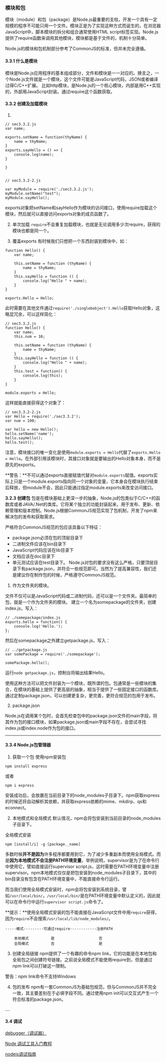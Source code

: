 ### 模块和包

模块（module）和包（package）是Node.js最重要的支柱，开发一个具有一定规模的程序不可能只用一个文件。模块正是为了实现这种方式而诞生的，在浏览器JavaScript中，脚本模块的拆分和组合通常使用HTML script标签实现。Node.js提供了require函数来调用其他模块，模块都是基于文件的，机制十分简单。

Node.js的模块和包机制部分参考了CommonJS的标准，但并未完全遵循。

#### 3.3.1 什么是模块
模块是Node.js应用程序的基本组成部分，文件和模块是一一对应的。换言之，一个Node.js文件就是一个模块，这个文件可能是JavaScript代码，JSON或者编译过得C/C++扩展。
比如http模块，是Node.js的一个核心模块，内部是用C++实现的，外部用JavaScript封装。通过require这个函数获取。

#### 3.3.2 创建及加载模块

1.

```
// sec3.3.2.js
var name;

exports.setName = function(thyName) {
    name = thyName;
}
exports.sayHello = () => {
    console.log(name);
}

}


// sec3.3.2-2.js

var myModule = require('./sec3.3.2.js');
myModule.setName("test");
myModule.sayHello();
```

exports对象把setName和sayHello作为模块的访问接口，使用require加载这个模块，然后就可以直接访问exports对象的成员函数了。

2. 单次加载
`require`不会重复加载模块，也就是无论调用多少次require，获得的模块也都是同一个。


3. 覆盖exports
有时候我们只想把一个东西封装到模块中，如：
```
function Hello() {
    var name;

    this.setName = function (thyName) {
        name = thyName;
    }
    this.sayHello = function () {
        console.log("Hello " + name);
    }
}

exports.Hello = Hello;
```
此时需要在其他文件通过`require('./singlebobject').Hello`获取Hello对象，这略显冗余，可以这样简化：
```
// sec3.3.2.js
function Hello() {
    var name;
    this.num = 10;

    this.setName = function (thyName) {
        name = thyName;
    }
    this.sayHello = function () {
        console.log("Hello " + name);
    }
    this.test = function() {
        console.log(this);
    }
}

module.exports = Hello;

```

这样就能直接获得这个对象了：

```
// sec3.3.2-2.js
var Hello = require('./sec3.3.2');
var num = 100;

var hello = new Hello();
hello.setName('name');
hello.sayHello();
hello.test();

```
注意，模块接口的唯一变化是使用`module.exports = Hello`代替了`exports.Hello = Hello`。在外部引用该模块时，其接口对象就是要输出的Hello对象本身，而不是原先的exports。

**警告：**不可以通过exports直接赋值代替对`module.exports`赋值。exports实际上只是一个module.exports指向同一个对象的变量，它本身会在模块执行结束后释放，但module不会，因此只能通过指定module.exports来改变访问接口。

**3.2.3 创建包**
包是在模块基础上更深一步的抽象，Node.js的包类似于C/C++的函数库或者JAVA/.Net的类库。它将某个独立的功能封装起来，用于发布、更新、依赖管理和版本控制。Node.js根据CommonJS规范实现了包机制，开发了npm来解决包的发布和获取需求。

严格符合CommonJS规范的包应该具备以下特征：
- package.json必须在包的顶层目录下
- 二进制文件应该在bin目录下
- JavaScript代码应该在lib目录下
- 文档应该在doc目录下
- 单元测试应该在test目录下。
Node.js对包的要求没有这么严格，只要顶层目录下有package.json，并符合一些规范即可。当然为了提高兼容性，我们还是建议你在制作包的时候，严格遵守CommonJS规范。

1. 作为文件夹的模块。

文件不仅可以是JavaScript代码或二进制代码，还可以是一个文件夹。最简单的包，就是一个作为文件夹的模块。
建立一个名为somepackage的文件夹，创建index.js，写入：
```
// ./somepackage/index.js
exports.hello = function() {
    console.log('Hello.');
};

```
然后在somepackage之外建立getpackage.js，写入：
```
// ../getpackage.js
var somePackage = require('./somepackage');

somePackage.hello();
```
运行`node getpackage.js`，控制台将输出结果Hello。

使用这种方法可以把文件封装为一个模块，既所谓的包。包通常是一些模块的集合，在模块的基础上提供了更高层的抽象，相当于提供了一些固定接口的函数库。通过定制package.json，可以创建更复杂，更完善，更符合规范的包用于发布。

2. package.json

Node.js在调用某个包时，会首先检查包中的package.json文件的main字段，将其作为包的接口模块，如果package.json或main字段不存在，会尝试寻找index.js或index.node作为包的接口。

---

#### 3.3.4 Node.js包管理器

1. 获取一个包
使用npm安装包
```
npm install express
```
或者
```
npm i express
```

安装成功后，会放置在当前目录下的node_modules子目录下。npm获取express的时候还将自动解析其依赖，并获取express依赖的mime、mkdirp、qs和econnect。

2. 本地模式和全局模式
默认情况，npm会将包安装到当前目录的node_modules子目录下。

全局模式安装
```
npm [install/i] -g [package._name]
```
多数时候**并不是因为**许多程序都要用到它，为了减少多重副本而使用全局模式。而是**因为本地模式不会注册PATH环境变量**，举例说明，supervisor是为了在命令行中使用它，譬如直接运行supervisor script.js，这时需要在PATH环境变量中注册supervisor。npm本地模式仅仅是把包安装到node_modules子目录下，其中的bin目录没有包含在PATH环境变量中，不能直接命令行运行。

而当我们使用全局模式安装时，npm会将包安装到系统目录，譬如`/usr/local/bin/`，`/usr/local/bin/`是在PATH环境变量中默认定义的，因此就可以在命令行中运行`supervisor script.js`命令了。

**提示：**使用全局模式安装的包不能直接在JavaScript文件中用`require`获得，因为`require`不会搜索`/usr/local/lib/node_modules/`。

```
-----模式---------可通过require------------注册PATH

    本地模式          是                    否
    全局模式          否                    是

```

3. 创建全局链接
npm提供了一个有趣的命令npm link，它的功能是在本地包和全局包之间创建符号链接。之前说全局模式不能使用require到，但是通过npm link可以打破这一限制。

警告：npm link命令不支持Windows

4. 包的发布
npm有一套CommonJS为基础包规范，但与CommonJS并不完全一致，其主要差别在于必填字段不同。通过使用npm init可以交互式产生一个符合标准的package.json。

....

#### 3.4 调试

[debugger（调试器）](http://nodejs.cn/api/debugger.html)

[Node 调试工具入门教程](http://www.ruanyifeng.com/blog/2018/03/node-debugger.html)

[nodejs调试指南](https://juejin.im/post/5b60202df265da0f8145f887)











